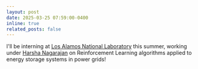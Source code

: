 ```yaml
---
layout: post
date: 2025-03-25 07:59:00-0400
inline: true
related_posts: false
---
```


I'll be interning at [Los Alamos National Laboratory](https://www.lanl.gov/) this summer, working under [Harsha Nagarajan](https://harshangrjn.github.io/) on Reinforcement Learning algorithms applied to energy storage systems in power grids!
